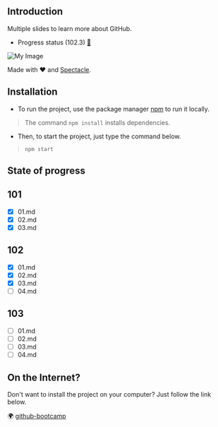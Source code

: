 ## Introduction


Multiple slides to learn more about GitHub.
- Progress status (102.3) [🔗](https://ecv-github-bootcamp.vercel.app/?slideIndex=0&stepIndex=0)

![My Image](https://i.imgur.com/FZne7ju.png)

Made with ❤️ and [Spectacle](https://github.com/FormidableLabs/spectacle/).

## Installation

- To run the project, use the package manager [npm](https://www.npmjs.com/) to run it locally.
> The command `npm install` installs dependencies.
- Then, to start the project, just type the command below.
> `npm start`

## State of progress

## 101
- [x] 01.md
- [x] 02.md
- [x] 03.md

## 102
- [x] 01.md
- [x] 02.md
- [x] 03.md
- [ ] 04.md

## 103
- [ ] 01.md
- [ ] 02.md
- [ ] 03.md
- [ ] 04.md

## On the Internet?

Don't want to install the project on your computer? Just follow the link below.

🌍 [github-bootcamp](https://ecv-github-bootcamp.vercel.app/?slideIndex=7&stepIndex=0)